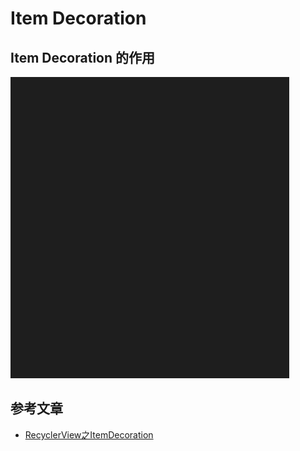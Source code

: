 # Item Decoration

## Item Decoration 的作用


![图片](../../img/1.png)
## 参考文章
- [RecyclerView之ItemDecoration](https://juejin.im/post/59099fe844d904006942a983)
